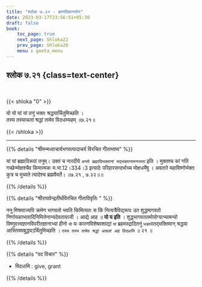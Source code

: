 ```yaml
---
title: "श्लोक ७.२१ - ज्ञानविज्ञानयोग"
date: 2023-03-17T23:56:51+05:30
draft: false
book:
    toc_page: true
    next_page: Shloka22
    prev_page: Shloka20
    menu : geeta_menu
---
```




## श्लोक ७.२१ {class=text-center}

<br/>

{{< shloka  "0"  >}}

यो यो यां यां तनुं भक्तः श्रद्धयार्चितुमिच्छति ।  
तस्य तस्याचलां श्रद्धां तामेव विदधाम्यहम् ॥७.२१॥

{{< /shloka >}}

---


{{% details "श्रीमन्मध्वाचार्यभगवत्पादाचर्य विरचित  गीताभाष्य" %}}

यां यां ब्रह्मादिरूपां तनुम्। उक्तं च नारदीये 
`अन्तो ब्रह्मादिभक्तानां मद्भक्तानामनन्तता` इति । 
मुक्तश्च कां गतिं गच्छेन्मोक्षश्चैव किमात्मकः म.भा.12।334।3 
इत्यादेः  परिहारसन्दर्भाच्च मोक्षधर्मेषु । 
अवतारे महाविष्णोर्भक्तः  कुत्र  च मुच्यते त्यादेश्च 
ब्रह्मवैवर्ते। ॥७.२१ , ७.२२॥॥

{{% /details %}}



{{% details "श्रीराघवेन्द्रतीर्थविरचित गीताविवृतिः " %}}

ननु मिश्रयाज्यपि क्रमेण भागवतो भवति किमित्यतः स किं
नित्यत्रैविद्यरूपः उत शुद्धमागवतो 
निर्णायकाभावादिनिमित्तेनान्यदेवतायाजी ।
आद्ये आह ॥ **यो य इति** । 
शुद्धभागवततमोयोग्याभ्यामन्यो 
विष्णुवत्त्वज्ञानविपरीतज्ञानाभ्यां  हीनो `यो` यः 
कारणविशेषवशाद्यां `यां` ब्रहमस्द्रादितनुं 
`भक्त`स्तद्भक्तिमान्‌ 
श्रद्धया आस्तिक्यबुद्ध्यऽर्चितुमिच्छति ।
`तस्य तस्य तामेव श्रद्धां अचलां अहं विदधामि` ॥ २१ ॥


{{% /details %}}



{{% details "पद विचार" %}}

- विदधामि : give, grant

{{% /details %}}
